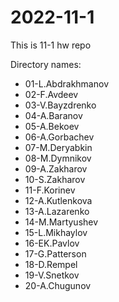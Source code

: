 # 2022-11-1
This is 11-1 hw repo

Directory names:
* 01-L.Abdrakhmanov
* 02-F.Avdeev
* 03-V.Bayzdrenko
* 04-A.Baranov
* 05-A.Bekoev
* 06-A.Gorbachev
* 07-M.Deryabkin
* 08-M.Dymnikov
* 09-A.Zakharov
* 10-S.Zakharov
* 11-F.Korinev
* 12-A.Kutlenkova
* 13-A.Lazarenko
* 14-M.Martyushev
* 15-L.Mikhaylov
* 16-EK.Pavlov
* 17-G.Patterson
* 18-D.Rempel
* 19-V.Snetkov
* 20-A.Chugunov
